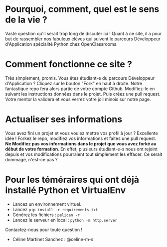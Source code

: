 # Pourquoi, comment, quel est le sens de la vie ?
Vaste question qu'il serait trop long de discuter ici ! Quant à ce site, il a pour but de rassembler nos fabuleux élèves qui suivent le parcours Développeur d'Application spécialité Python chez OpenClassrooms. 

# Comment fonctionne ce site ?
Très simplement, promis. Vous êtes étudiant-e du parcours Développeur d'Application ? Cliquez sur le bouton "Fork" en haut à droite. Notre fantastique repo fera alors partie de votre compte Github. Modifiez-le en suivant les instructions données dans le projet. 
Puis créez une pull request. Votre mentor la validera et vous verrez votre joli minois sur notre page. 

# Actualiser ses informations
Vous avez fini un projet et vous voulez mettre vos profil à jour ? Excellente idée ! Forkez le repo, modifiez vos informations et faites une pull request. **Ne Modifiez pas vos informations dans le projet que vous avez forké au début de votre formation**. En effet, plusieurs étudiant-e-s nous ont rejoint depuis et vos modifications pourraient tout simplement les effacer. Ce serait dommage, n'est-ce pas ? 

# Pour les téméraires qui ont déjà installé Python et VirtualEnv
- Lancez un environnement virtuel.
- Lancez `pip install -r requirements.txt`
- Générez les fichiers : `pelican -r`
- Lancez le serveur en local : `python -m http.server`

Contactez-nous pour toute question ! 
- Céline Martinet Sanchez : @celine-m-s